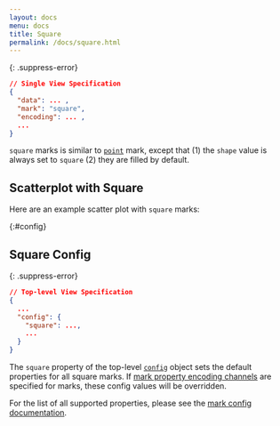 ```yaml
---
layout: docs
menu: docs
title: Square
permalink: /docs/square.html
---
```


{: .suppress-error}
```json
// Single View Specification
{
  "data": ... ,
  "mark": "square",
  "encoding": ... ,
  ...
}
```

`square` marks is similar to [`point`](point.html) mark, except that (1) the `shape` value is always set to `square` (2) they are filled by default.

## Scatterplot with Square

Here are an example scatter plot with `square` marks:

<span class="vl-example" data-name="square"></span>


{:#config}
## Square Config


{: .suppress-error}
```json
// Top-level View Specification
{
  ...
  "config": {
    "square": ...,
    ...
  }
}
```

The `square` property of the top-level [`config`](config.html) object sets the default properties for all square marks.  If [mark property encoding channels](encoding.html#mark-prop) are specified for marks, these config values will be overridden.

For the list of all supported properties, please see the [mark config documentation](mark.html#config).
